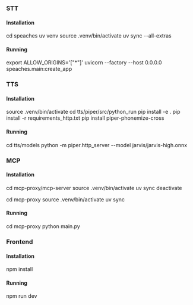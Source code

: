### STT

#### Installation
cd speaches
uv venv
source .venv/bin/activate
uv sync --all-extras

#### Running
export ALLOW_ORIGINS='["*"]'
uvicorn --factory --host 0.0.0.0 speaches.main:create_app

### TTS

#### Installation
source .venv/bin/activate
cd tts/piper/src/python_run
pip install -e .
pip install -r requirements_http.txt
pip install piper-phonemize-cross

#### Running
cd tts/models
python -m piper.http_server --model jarvis/jarvis-high.onnx

### MCP

#### Installation
cd mcp-proxy/mcp-server
source .venv/bin/activate
uv sync
deactivate

cd mcp-proxy
source .venv/bin/activate
uv sync

#### Running
cd mcp-proxy
python main.py

### Frontend

#### Installation
npm install

#### Running
npm run dev